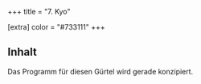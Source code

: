 +++
title = "7. Kyo"

[extra]
color = "#733111"
+++

## Inhalt

Das Programm für diesen Gürtel wird gerade konzipiert. 
